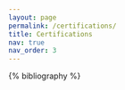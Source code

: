 ```yaml
---
layout: page
permalink: /certifications/
title: Certifications
nav: true
nav_order: 3
---
```


<!-- _pages/publications.md -->
<div class="publications">

{% bibliography %}

</div>
